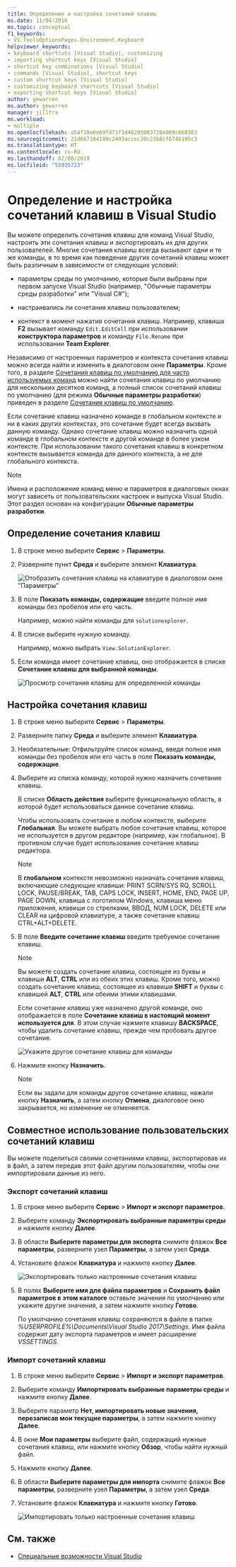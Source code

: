 ```yaml
---
title: Определение и настройка сочетаний клавиш
ms.date: 11/04/2016
ms.topic: conceptual
f1_keywords:
- VS.ToolsOptionsPages.Environment.Keyboard
helpviewer_keywords:
- keyboard shortcuts [Visual Studio], customizing
- importing shortcut keys [Visual Studio]
- shortcut key combinations [Visual Studio]
- commands [Visual Studio], shortcut keys
- custom shortcut keys [Visual Studio]
- customizing keyboard shortcuts [Visual Studio]
- exporting shortcut keys [Visual Studio]
author: gewarren
ms.author: gewarren
manager: jillfra
ms.workload:
- multiple
ms.openlocfilehash: a54f18e6e69fd71f1d46205903728a909c668383
ms.sourcegitcommit: 21d667104199c2493accec20c2388cf674b195c3
ms.translationtype: HT
ms.contentlocale: ru-RU
ms.lasthandoff: 02/08/2019
ms.locfileid: "55935723"
---
```

# <a name="identify-and-customize-keyboard-shortcuts-in-visual-studio"></a>Определение и настройка сочетаний клавиш в Visual Studio

Вы можете определить сочетания клавиш для команд Visual Studio, настроить эти сочетания клавиш и экспортировать их для других пользователей. Многие сочетания клавиш всегда вызывают одни и те же команды, в то время как поведение других сочетаний клавиш может быть различным в зависимости от следующих условий:

- параметры среды по умолчанию, которые были выбраны при первом запуске Visual Studio (например, "Обычные параметры среды разработки" или "Visual C#");

- настраивались ли сочетания клавиш пользователем;

- контекст в момент нажатия сочетания клавиш. Например, клавиша **F2** вызывает команду `Edit.EditCell` при использовании **конструктора параметров** и команду `File.Rename` при использовании **Team Explorer**.

Независимо от настроенных параметров и контекста сочетания клавиш можно всегда найти и изменить в диалоговом окне **Параметры**. Кроме того, в разделе [Сочетания клавиш по умолчанию для часто используемых команд](../ide/default-keyboard-shortcuts-for-frequently-used-commands-in-visual-studio.md) можно найти сочетания клавиш по умолчанию для нескольких десятков команд, а полный список сочетаний клавиш по умолчанию (для режима **Обычные параметры разработки**) приведен в разделе [Сочетания клавиш по умолчанию](../ide/default-keyboard-shortcuts-in-visual-studio.md).

Если сочетание клавиш назначено команде в глобальном контексте и ни в каких других контекстах, это сочетание будет всегда вызвать данную команду. Однако сочетание клавиш можно назначить одной команде в глобальном контексте и другой команде в более узком контексте. При использовании такого сочетания клавиш в конкретном контексте вызывается команда для данного контекста, а не для глобального контекста.

> [!NOTE]
> Имена и расположение команд меню и параметров в диалоговых окнах могут зависеть от пользовательских настроек и выпуска Visual Studio. Этот раздел основан на конфигурации **Обычные параметры разработки**.

## <a name="identify-a-keyboard-shortcut"></a>Определение сочетания клавиш

1. В строке меню выберите **Сервис** > **Параметры**.

2. Разверните пункт **Среда** и выберите элемент **Клавиатура**.

   ![Отобразить сочетания клавиш на клавиатуре в диалоговом окне "Параметры"](../ide/media/optionskeyboard.png)

3. В поле **Показать команды, содержащие** введите полное имя команды без пробелов или его часть.

   Например, можно найти команды для `solutionexplorer`.

4. В списке выберите нужную команду.

    Например, можно выбрать `View.SolutionExplorer`.

5. Если команда имеет сочетание клавиш, оно отображается в списке **Сочетание клавиш для выбранной команды**.

   ![Просмотр сочетания клавиш для определенной команды](../ide/media/viewshortcut.png)

## <a name="customize-a-keyboard-shortcut"></a>Настройка сочетания клавиш

1. В строке меню выберите **Сервис** > **Параметры**.

2. Разверните папку **Среда** и выберите элемент **Клавиатура**.

3. Необязательные: Отфильтруйте список команд, введя полное имя команды без пробелов или его часть в поле **Показать команды, содержащие**.

4. Выберите из списка команду, которой нужно назначить сочетание клавиш.

    В списке **Область действия** выберите функциональную область, в которой будет использоваться данное сочетание клавиш.

    Чтобы использовать сочетание в любом контексте, выберите **Глобальная**. Вы можете выбрать любое сочетание клавиш, которое не используется в другом редакторе (например, как глобальное). В противном случае будет использование сочетание клавиш редактора.

    > [!NOTE]
    > В **глобальном** контексте невозможно назначать сочетания клавиш, включающие следующие клавиши: PRINT SCRN/SYS RQ, SCROLL LOCK, PAUSE/BREAK, TAB, CAPS LOCK, INSERT, HOME, END, PAGE UP, PAGE DOWN, клавиша с логотипом Windows, клавиша меню приложения, клавиши со стрелками, ВВОД, NUM LOCK, DELETE или CLEAR на цифровой клавиатуре, а также сочетание клавиш CTRL+ALT+DELETE.

6. В поле **Введите сочетание клавиш** введите требуемое сочетание клавиш.

    > [!NOTE]
    > Вы можете создать сочетание клавиш, состоящее из буквы и клавиши **ALT**, **CTRL** или из обеих этих клавиш. Кроме того, можно создать сочетание клавиш, состоящее из клавиши **SHIFT** и буквы с клавишей **ALT**, **CTRL** или обеими этими клавишами.

     Если сочетание клавиш уже назначено другой команде, оно отображается в поле **Сочетание клавиш в настоящий момент используется для**. В этом случае нажмите клавишу **BACKSPACE**, чтобы удалить сочетание клавиш, прежде чем пробовать другое сочетание.

    ![Укажите другое сочетание клавиш для команды](../ide/media/reassignshortcut.png)

7. Нажмите кнопку **Назначить**.

    > [!NOTE]
    > Если вы задали для команды другое сочетание клавиш, нажали кнопку **Назначить**, а затем кнопку **Отмена**, диалоговое окно закрывается, но изменение не отменяется.

## <a name="share-custom-keyboard-shortcuts"></a>Совместное использование пользовательских сочетаний клавиш

Вы можете поделиться своими сочетаниями клавиш, экспортировав их в файл, а затем передав этот файл другим пользователям, чтобы они импортировали данные из него.

### <a name="to-export-only-keyboard-shortcuts"></a>Экспорт сочетаний клавиш

1. В строке меню выберите **Сервис** > **Импорт и экспорт параметров**.

2. Выберите команду **Экспортировать выбранные параметры среды** и нажмите кнопку **Далее**.

3. В области **Выберите параметры для экспорта** снимите флажок **Все параметры**, разверните узел **Параметры**, а затем узел **Среда**.

4. Установите флажок **Клавиатура** и нажмите кнопку **Далее**.

    ![Экспортировать только настроенные сочетания клавиш](../ide/media/exportshortcuts.png)

5. В полях **Выберите имя для файла параметров** и **Сохранить файл параметров в этом каталоге** оставьте значения по умолчанию или укажите другие значения, а затем нажмите кнопку **Готово**.

    По умолчанию сочетания клавиш сохраняются в файле в папке *%USERPROFILE%\Documents\Visual Studio 2017\Settings*. Имя файла содержит дату экспорта параметров и имеет расширение *VSSETTINGS*.

### <a name="to-import-only-keyboard-shortcuts"></a>Импорт сочетаний клавиш

1. В строке меню выберите **Сервис** > **Импорт и экспорт параметров**.

2. Выберите команду **Импортировать выбранные параметры среды** и нажмите кнопку **Далее**.

3. Выберите параметр **Нет, импортировать новые значения, перезаписав мои текущие параметры**, а затем нажмите кнопку **Далее**.

4. В окне **Мои параметры** выберите файл, содержащий нужные сочетания клавиш, или нажмите кнопку **Обзор**, чтобы найти нужный файл.

5. Нажмите кнопку **Далее**.

6.  В области **Выберите параметры для импорта** снимите флажок **Все параметры**, разверните узел **Параметры**, а затем узел **Среда**.

7. Установите флажок **Клавиатура** и нажмите кнопку **Готово**.

    ![Импортировать только настроенные сочетания клавиш](../ide/media/importshortcuts.png)

## <a name="see-also"></a>См. также

- [Специальные возможности Visual Studio](../ide/reference/accessibility-features-of-visual-studio.md)